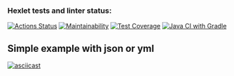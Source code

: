 ### Hexlet tests and linter status:
[![Actions Status](https://github.com/dimensi/java-project-lvl2/workflows/hexlet-check/badge.svg)](https://github.com/dimensi/java-project-lvl2/actions)
[![Maintainability](https://api.codeclimate.com/v1/badges/dd42e963e6fa329e3979/maintainability)](https://codeclimate.com/github/dimensi/java-project-lvl2/maintainability)
[![Test Coverage](https://api.codeclimate.com/v1/badges/dd42e963e6fa329e3979/test_coverage)](https://codeclimate.com/github/dimensi/java-project-lvl2/test_coverage)
[![Java CI with Gradle](https://github.com/dimensi/java-project-lvl2/actions/workflows/build-java.yml/badge.svg)](https://github.com/dimensi/java-project-lvl2/actions/workflows/build-java.yml)


## Simple example with json or yml
[![asciicast](https://asciinema.org/a/JN2dll8bSNRYon43GeGAP8G57.svg)](https://asciinema.org/a/JN2dll8bSNRYon43GeGAP8G57)